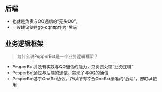 ## 后端
- 也就是负责与QQ通信的“无头QQ”，
- 一般建议使用go-cqhttp作为“后端”

## 业务逻辑框架
> 为什么说PepperBot是一个业务逻辑框架？
- PepperBot并没有实现与QQ通信的能力，只负责处理“业务逻辑”
- PepperBot通过与后端的通信，实现了与QQ的通信
- PepperBot基于OneBot协议，所以所有符合OneBot标准的“后端”，都可以使用


